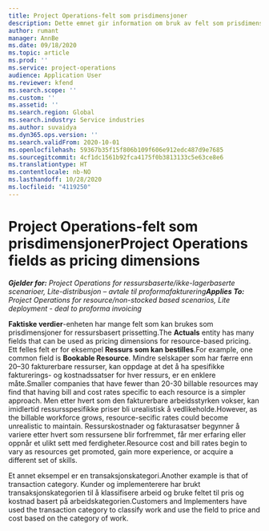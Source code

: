 ```yaml
---
title: Project Operations-felt som prisdimensjoner
description: Dette emnet gir information om bruk av felt som prisdimensjoner i Dynamics 365 Project Operations.
author: rumant
manager: AnnBe
ms.date: 09/18/2020
ms.topic: article
ms.prod: ''
ms.service: project-operations
audience: Application User
ms.reviewer: kfend
ms.search.scope: ''
ms.custom: ''
ms.assetid: ''
ms.search.region: Global
ms.search.industry: Service industries
ms.author: suvaidya
ms.dyn365.ops.version: ''
ms.search.validFrom: 2020-10-01
ms.openlocfilehash: 59367b35f15f806b109f606e912edc487d9e7685
ms.sourcegitcommit: 4cf1dc1561b92fca4175f0b3813133c5e63ce8e6
ms.translationtype: HT
ms.contentlocale: nb-NO
ms.lasthandoff: 10/28/2020
ms.locfileid: "4119250"
---
```

# <a name="project-operations-fields-as-pricing-dimensions"></a><span data-ttu-id="50056-103">Project Operations-felt som prisdimensjoner</span><span class="sxs-lookup"><span data-stu-id="50056-103">Project Operations fields as pricing dimensions</span></span>

<span data-ttu-id="50056-104">_**Gjelder for:** Project Operations for ressursbaserte/ikke-lagerbaserte scenarioer, Lite-distribusjon – avtale til proformafakturering_</span><span class="sxs-lookup"><span data-stu-id="50056-104">_**Applies To:** Project Operations for resource/non-stocked based scenarios, Lite deployment - deal to proforma invoicing_</span></span>

<span data-ttu-id="50056-105">**Faktiske verdier**-enheten har mange felt som kan brukes som prisdimensjoner for ressursbasert prissetting.</span><span class="sxs-lookup"><span data-stu-id="50056-105">The **Actuals** entity has many fields that can be used as pricing dimensions for resource-based pricing.</span></span> <span data-ttu-id="50056-106">Ett felles felt er for eksempel **Ressurs som kan bestilles**.</span><span class="sxs-lookup"><span data-stu-id="50056-106">For example, one common field is **Bookable Resource**.</span></span> <span data-ttu-id="50056-107">Mindre selskaper som har færre enn 20–30 fakturerbare ressurser, kan oppdage at det å ha spesifikke fakturerings- og kostnadssatser for hver ressurs, er en enklere måte.</span><span class="sxs-lookup"><span data-stu-id="50056-107">Smaller companies that have fewer than 20-30 billable resources may find that having bill and cost rates specific to each resource is a simpler approach.</span></span> <span data-ttu-id="50056-108">Men etter hvert som den fakturerbare arbeidsstyrken vokser, kan imidlertid ressursspesifikke priser bli urealistisk å vedlikeholde.</span><span class="sxs-lookup"><span data-stu-id="50056-108">However, as the billable workforce grows, resource-secific rates could become unrealistic to maintain.</span></span> <span data-ttu-id="50056-109">Ressurskostnader og fakturasatser begynner å variere etter hvert som ressursene blir forfremmet, får mer erfaring eller oppnår et ulikt sett med ferdigheter.</span><span class="sxs-lookup"><span data-stu-id="50056-109">Resource cost and bill rates begin to vary as resources get promoted, gain more experience, or acquire a different set of skills.</span></span> 

<span data-ttu-id="50056-110">Et annet eksempel er en transaksjonskategori.</span><span class="sxs-lookup"><span data-stu-id="50056-110">Another example is that of transaction category.</span></span> <span data-ttu-id="50056-111">Kunder og implementerere har brukt transaksjonskategorien til å klassifisere arbeid og bruke feltet til pris og kostnad basert på arbeidskategorien.</span><span class="sxs-lookup"><span data-stu-id="50056-111">Customers and Implementers have used the transaction category to classify work and use the field to price and cost based on the category of work.</span></span>
